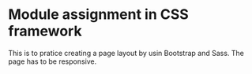 # Module assignment in CSS framework

This is to pratice creating a page layout by usin Bootstrap and Sass. The page has to be responsive.
